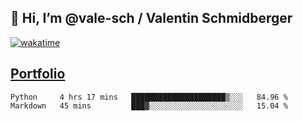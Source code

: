 ## 👋 Hi, I’m @vale-sch / Valentin Schmidberger
[![wakatime](https://wakatime.com/badge/user/7560c813-56c2-4ce8-b378-268c8ee84276.svg)](https://wakatime.com/@7560c813-56c2-4ce8-b378-268c8ee84276)
##  [Portfolio](https://vale-sch.github.io/ValentinSchmidberger/ "Portfolio")
<!--START_SECTION:waka-->

```text
Python     4 hrs 17 mins   █████████████████████▒░░░   84.96 %
Markdown   45 mins         ███▓░░░░░░░░░░░░░░░░░░░░░   15.04 %
```

<!--END_SECTION:waka-->
